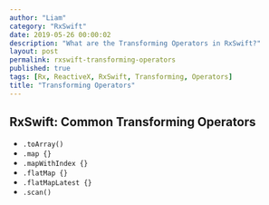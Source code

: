```yaml
---
author: "Liam"
category: "RxSwift"
date: 2019-05-26 00:00:02
description: "What are the Transforming Operators in RxSwift?"
layout: post
permalink: rxswift-transforming-operators
published: true
tags: [Rx, ReactiveX, RxSwift, Transforming, Operators]
title: "Transforming Operators"
---
```


## RxSwift: Common Transforming Operators

- `.toArray()`
- `.map {}`
- `.mapWithIndex {}`
- `.flatMap {}`
- `.flatMapLatest {}`
- `.scan()`
